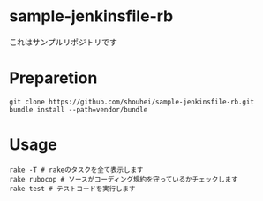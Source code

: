 # sample-jenkinsfile-rb

これはサンプルリポジトリです

# Preparetion

```
git clone https://github.com/shouhei/sample-jenkinsfile-rb.git
bundle install --path=vendor/bundle
```

# Usage


```
rake -T # rakeのタスクを全て表示します
rake rubocop # ソースがコーディング規約を守っているかチェックします
rake test # テストコードを実行します
```
